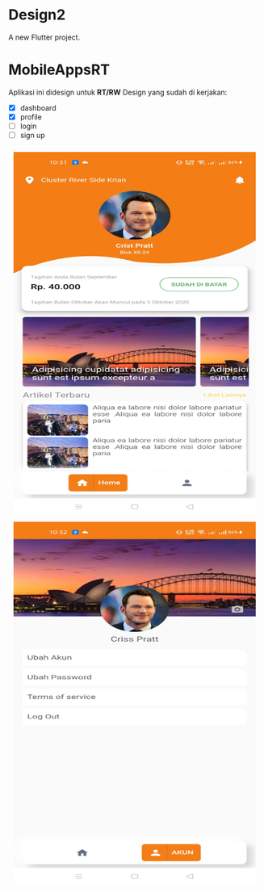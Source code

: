 # Design2

A new Flutter project.

# MobileAppsRT

Aplikasi ini didesign untuk **RT/RW**
Design yang sudah di kerjakan:
- [x] dashboard
- [x] profile
- [ ] login
- [ ] sign up

<div style="float:left;margin: 5px;">
  <img src="https://github.com/surya432/MobileAppsRT/blob/master/images/Screenshot_2020-09-27-10-31-02-75_6d24e7f75c8ffc66ede6105f573039d5.jpg?raw=true" width="480" height="720" style="margin: 5px;">
<img src="https://github.com/surya432/MobileAppsRT/blob/master/images/Screenshot_2020-09-27-10-32-11-86_6d24e7f75c8ffc66ede6105f573039d5.jpg?raw=true" width="480" height="720" style="margin: 5px;">
  </div>
